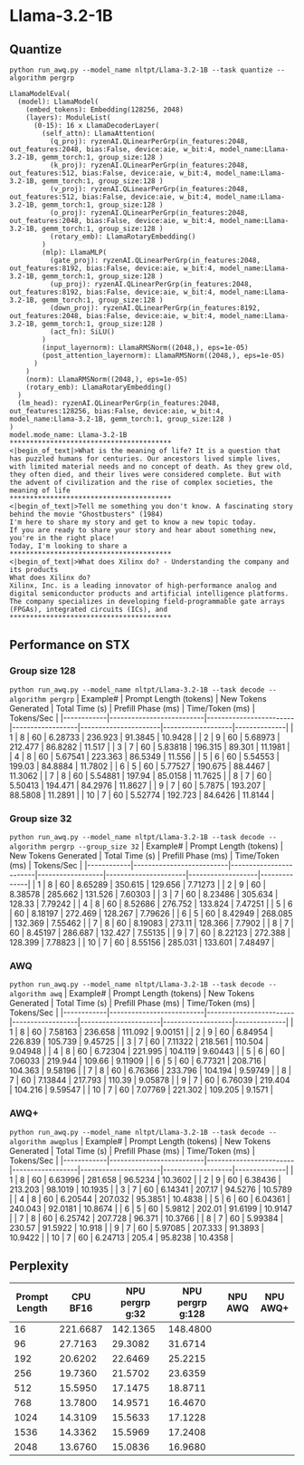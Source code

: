 # Llama-3.2-1B

## Quantize
```python run_awq.py --model_name nltpt/Llama-3.2-1B --task quantize --algorithm pergrp```

```
LlamaModelEval(
  (model): LlamaModel(
    (embed_tokens): Embedding(128256, 2048)
    (layers): ModuleList(
      (0-15): 16 x LlamaDecoderLayer(
        (self_attn): LlamaAttention(
          (q_proj): ryzenAI.QLinearPerGrp(in_features:2048, out_features:2048, bias:False, device:aie, w_bit:4, model_name:Llama-3.2-1B, gemm_torch:1, group_size:128 )
          (k_proj): ryzenAI.QLinearPerGrp(in_features:2048, out_features:512, bias:False, device:aie, w_bit:4, model_name:Llama-3.2-1B, gemm_torch:1, group_size:128 )
          (v_proj): ryzenAI.QLinearPerGrp(in_features:2048, out_features:512, bias:False, device:aie, w_bit:4, model_name:Llama-3.2-1B, gemm_torch:1, group_size:128 )
          (o_proj): ryzenAI.QLinearPerGrp(in_features:2048, out_features:2048, bias:False, device:aie, w_bit:4, model_name:Llama-3.2-1B, gemm_torch:1, group_size:128 )
          (rotary_emb): LlamaRotaryEmbedding()
        )
        (mlp): LlamaMLP(
          (gate_proj): ryzenAI.QLinearPerGrp(in_features:2048, out_features:8192, bias:False, device:aie, w_bit:4, model_name:Llama-3.2-1B, gemm_torch:1, group_size:128 )
          (up_proj): ryzenAI.QLinearPerGrp(in_features:2048, out_features:8192, bias:False, device:aie, w_bit:4, model_name:Llama-3.2-1B, gemm_torch:1, group_size:128 )
          (down_proj): ryzenAI.QLinearPerGrp(in_features:8192, out_features:2048, bias:False, device:aie, w_bit:4, model_name:Llama-3.2-1B, gemm_torch:1, group_size:128 )
          (act_fn): SiLU()
        )
        (input_layernorm): LlamaRMSNorm((2048,), eps=1e-05)
        (post_attention_layernorm): LlamaRMSNorm((2048,), eps=1e-05)
      )
    )
    (norm): LlamaRMSNorm((2048,), eps=1e-05)
    (rotary_emb): LlamaRotaryEmbedding()
  )
  (lm_head): ryzenAI.QLinearPerGrp(in_features:2048, out_features:128256, bias:False, device:aie, w_bit:4, model_name:Llama-3.2-1B, gemm_torch:1, group_size:128 )
)
model.mode_name: Llama-3.2-1B
****************************************
<|begin_of_text|>What is the meaning of life? It is a question that has puzzled humans for centuries. Our ancestors lived simple lives, with limited material needs and no concept of death. As they grew old, they often died, and their lives were considered complete. But with the advent of civilization and the rise of complex societies, the meaning of life
****************************************
<|begin_of_text|>Tell me something you don't know. A fascinating story behind the movie "Ghostbusters" (1984)
I'm here to share my story and get to know a new topic today.
If you are ready to share your story and hear about something new, you're in the right place!
Today, I'm looking to share a
****************************************
<|begin_of_text|>What does Xilinx do? - Understanding the company and its products
What does Xilinx do?
Xilinx, Inc. is a leading innovator of high-performance analog and digital semiconductor products and artificial intelligence platforms. The company specializes in developing field-programmable gate arrays (FPGAs), integrated circuits (ICs), and
****************************************
```

## Performance on STX
### Group size 128
```python run_awq.py --model_name nltpt/Llama-3.2-1B --task decode --algorithm pergrp```
|   Example# |   Prompt Length (tokens) |   New Tokens Generated |   Total Time (s) |   Prefill Phase (ms) |   Time/Token (ms) |   Tokens/Sec |
|------------|--------------------------|------------------------|------------------|----------------------|-------------------|--------------|
|          1 |                        8 |                     60 |          6.28733 |              236.923 |           91.3845 |      10.9428 |
|          2 |                        9 |                     60 |          5.68973 |              212.477 |           86.8282 |      11.517  |
|          3 |                        7 |                     60 |          5.83818 |              196.315 |           89.301  |      11.1981 |
|          4 |                        8 |                     60 |          5.67541 |              223.363 |           86.5349 |      11.556  |
|          5 |                        6 |                     60 |          5.54553 |              199.03  |           84.8884 |      11.7802 |
|          6 |                        5 |                     60 |          5.77527 |              190.675 |           88.4467 |      11.3062 |
|          7 |                        8 |                     60 |          5.54881 |              197.94  |           85.0158 |      11.7625 |
|          8 |                        7 |                     60 |          5.50413 |              194.471 |           84.2976 |      11.8627 |
|          9 |                        7 |                     60 |          5.7875  |              193.207 |           88.5808 |      11.2891 |
|         10 |                        7 |                     60 |          5.52774 |              192.723 |           84.6426 |      11.8144 |

### Group size 32
```python run_awq.py --model_name nltpt/Llama-3.2-1B --task decode --algorithm pergrp --group_size 32```
|   Example# |   Prompt Length (tokens) |   New Tokens Generated |   Total Time (s) |   Prefill Phase (ms) |   Time/Token (ms) |   Tokens/Sec |
|------------|--------------------------|------------------------|------------------|----------------------|-------------------|--------------|
|          1 |                        8 |                     60 |          8.65289 |              350.615 |           129.656 |      7.71273 |
|          2 |                        9 |                     60 |          8.38578 |              285.662 |           131.526 |      7.60303 |
|          3 |                        7 |                     60 |          8.23486 |              305.634 |           128.33  |      7.79242 |
|          4 |                        8 |                     60 |          8.52686 |              276.752 |           133.824 |      7.47251 |
|          5 |                        6 |                     60 |          8.18197 |              272.469 |           128.267 |      7.79626 |
|          6 |                        5 |                     60 |          8.42949 |              268.085 |           132.369 |      7.55462 |
|          7 |                        8 |                     60 |          8.19083 |              273.11  |           128.366 |      7.7902  |
|          8 |                        7 |                     60 |          8.45197 |              286.687 |           132.427 |      7.55135 |
|          9 |                        7 |                     60 |          8.22123 |              272.388 |           128.399 |      7.78823 |
|         10 |                        7 |                     60 |          8.55156 |              285.031 |           133.601 |      7.48497 |

### AWQ
```python run_awq.py --model_name nltpt/Llama-3.2-1B --task decode --algorithm awq```
|   Example# |   Prompt Length (tokens) |   New Tokens Generated |   Total Time (s) |   Prefill Phase (ms) |   Time/Token (ms) |   Tokens/Sec |
|------------|--------------------------|------------------------|------------------|----------------------|-------------------|--------------|
|          1 |                        8 |                     60 |          7.58163 |              236.658 |           111.092 |      9.00151 |
|          2 |                        9 |                     60 |          6.84954 |              226.839 |           105.739 |      9.45725 |
|          3 |                        7 |                     60 |          7.11322 |              218.561 |           110.504 |      9.04948 |
|          4 |                        8 |                     60 |          6.72304 |              221.995 |           104.119 |      9.60443 |
|          5 |                        6 |                     60 |          7.06033 |              219.944 |           109.66  |      9.11909 |
|          6 |                        5 |                     60 |          6.77321 |              208.716 |           104.363 |      9.58196 |
|          7 |                        8 |                     60 |          6.76366 |              233.796 |           104.194 |      9.59749 |
|          8 |                        7 |                     60 |          7.13844 |              217.793 |           110.39  |      9.05878 |
|          9 |                        7 |                     60 |          6.76039 |              219.404 |           104.216 |      9.59547 |
|         10 |                        7 |                     60 |          7.07769 |              221.302 |           109.205 |      9.1571  |

### AWQ+
```python run_awq.py --model_name nltpt/Llama-3.2-1B --task decode --algorithm awqplus```
|   Example# |   Prompt Length (tokens) |   New Tokens Generated |   Total Time (s) |   Prefill Phase (ms) |   Time/Token (ms) |   Tokens/Sec |
|------------|--------------------------|------------------------|------------------|----------------------|-------------------|--------------|
|          1 |                        8 |                     60 |          6.63996 |              281.658 |           96.5234 |      10.3602 |
|          2 |                        9 |                     60 |          6.38436 |              213.203 |           98.1019 |      10.1935 |
|          3 |                        7 |                     60 |          6.14341 |              207.17  |           94.5276 |      10.5789 |
|          4 |                        8 |                     60 |          6.20544 |              207.032 |           95.3851 |      10.4838 |
|          5 |                        6 |                     60 |          6.04361 |              240.043 |           92.0181 |      10.8674 |
|          6 |                        5 |                     60 |          5.9812  |              202.01  |           91.6199 |      10.9147 |
|          7 |                        8 |                     60 |          6.25742 |              207.728 |           96.371  |      10.3766 |
|          8 |                        7 |                     60 |          5.99384 |              230.57  |           91.5922 |      10.918  |
|          9 |                        7 |                     60 |          5.97085 |              207.333 |           91.3893 |      10.9422 |
|         10 |                        7 |                     60 |          6.24713 |              205.4   |           95.8238 |      10.4358 |


## Perplexity
Prompt Length | CPU BF16 | NPU pergrp g:32 | NPU pergrp g:128 | NPU AWQ | NPU AWQ+
--------------|----------|-----------------|------------------|---------|---------
16            | 221.6687 | 142.1365        | 148.4800         |         |
96            |  27.7163 |  29.3082        |  31.6714         |         |
192           |  20.6202 |  22.6469        |  25.2215         |         |
256           |  19.7360 |  21.5702        |  23.6359         |         |
512           |  15.5950 |  17.1475        |  18.8711         |         |
768           |  13.7800 |  14.9571        |  16.4670         |         |
1024          |  14.3109 |  15.5633        |  17.1228         |         |
1536          |  14.3362 |  15.5969        |  17.2408         |         |
2048          |  13.6760 |  15.0836        |  16.9680         |         |

